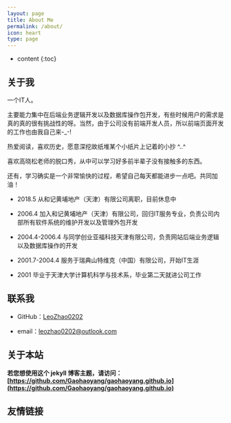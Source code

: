 ```yaml
---
layout: page
title: About Me
permalink: /about/
icon: heart
type: page
---
```


* content
{:toc}
## 关于我

一个IT人。

主要能力集中在后端业务逻辑开发以及数据库操作包开发，有些时候用户的需求是真的真的很有挑战性的呀。当然，由于公司没有前端开发人员，所以前端页面开发的工作也由我自己来-_-! 

热爱阅读，喜欢历史，愿意深挖故纸堆某个小纸片上记着的小抄 ^..^

喜欢高晓松老师的脱口秀，从中可以学习好多前半辈子没有接触多的东西。

还有，学习确实是一个非常愉快的过程，希望自己每天都能进步一点吧。共同加油！

* 2018.5 从和记黄埔地产（天津）有限公司离职，目前休息中

* 2006.4 加入和记黄埔地产（天津）有限公司，回归IT服务专业，负责公司内部所有软件系统的维护开发以及管理外包开发

* 2004.4-2006.4 与同学创业亚福科技天津有限公司，负责网站后端业务逻辑以及数据库操作的开发

* 2001.7-2004.4 服务于瑞典山特维克（中国）有限公司，开始IT生涯 

* 2001 毕业于天津大学计算机科学与技术系，毕业第二天就进公司工作

  

## 联系我

* GitHub：[LeoZhao0202](https://leozhao0202.github.io)

* email：leozhao0202@outlook.com

  

## 关于本站

**若您想使用这个 jekyll 博客主题，请访问：[https://github.com/Gaohaoyang/gaohaoyang.github.io](https://github.com/Gaohaoyang/gaohaoyang.github.io)**



## 友情链接

